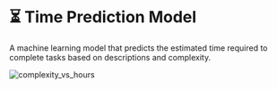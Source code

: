 # ⏳ Time Prediction Model

A machine learning model that predicts the estimated time required to complete tasks based on descriptions and complexity.


![complexity_vs_hours](https://github.com/user-attachments/assets/a200d126-8bfe-4c2f-a028-ccd0ac063848)

